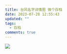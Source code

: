 ```yaml
---
title: 台风名字详情图 做个存档
date: 2023-07-28 12:55:43
updated: ""
tags:
  - 存档
comments: true
---
```

![](/images/uploads/7q2s-dwh4zdt3cslg-q4.png)